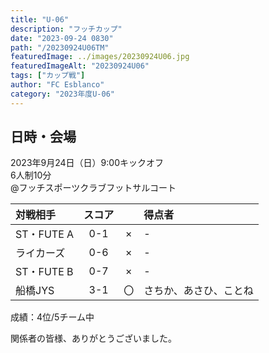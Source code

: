 ```yaml
---
title: "U-06"
description: "フッチカップ"
date: "2023-09-24 0830"
path: "/20230924U06TM"
featuredImage: ../images/20230924U06.jpg
featuredImageAlt: "20230924U06"
tags: ["カップ戦"]
author: "FC Esblanco"
category: "2023年度U-06"
---
```


## 日時・会場

2023年9月24日（日）9:00キックオフ<br>
6人制10分<br>
@フッチスポーツクラブフットサルコート

| 対戦相手| スコア |   | 得点者  |
|:----|:------:|:-:|:--------|
| ST・FUTE A | 0-1 | × |-|
| ライカーズ | 0-6 | × |-|
| ST・FUTE B | 0-7 | × |-|
| 船橋JYS | 3-1 | 〇 |さちか、あさひ、ことね|


成績：4位/5チーム中


関係者の皆様、ありがとうございました。